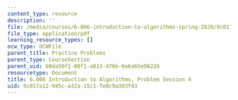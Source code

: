 ```yaml
---
content_type: resource
description: ''
file: /media/courses/6-006-introduction-to-algorithms-spring-2020/9c017a12945ca32a15c1fe0c9a303f43_MIT6_006S20_prob4.pdf
file_type: application/pdf
learning_resource_types: []
ocw_type: OCWFile
parent_title: Practice Problems
parent_type: CourseSection
parent_uid: 60da50f1-00f1-a813-476b-6e6a65e98226
resourcetype: Document
title: 6.006 Introduction to Algorithms, Problem Session 4
uid: 9c017a12-945c-a32a-15c1-fe0c9a303f43
---
```

